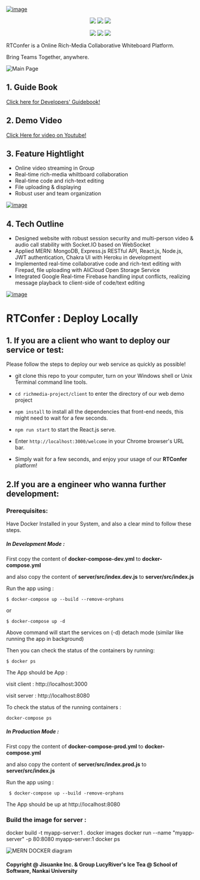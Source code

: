 [![image](https://www.linkpicture.com/q/LOGO6.png)](https://www.linkpicture.com/view.php?img=LPic617768bc317c51963078982)

<div align=center>
 
 ![](https://img.shields.io/badge/License-Apache-blue?style=for-the-badge&logo=apache)
 ![](https://img.shields.io/badge/React-17.0.1-brightgreen?style=for-the-badge&logo=react)
 ![](https://img.shields.io/badge/Chakra-1.6.5-brightgreen?style=for-the-badge&logo=chakra-ui)


</div>

<div align=center>
 
 ![](https://img.shields.io/badge/express-4.17.1-ff69b4?style=for-the-badge&logo=express)
 ![](https://img.shields.io/badge/MongoDB-4.0.1-orange?style=for-the-badge&logo=mongodb)
 ![](https://img.shields.io/badge/Docker-20.10.7-9cf?style=for-the-badge&logo=docker)
 
</div>
 
RTConfer is a Online Rich-Media Collaborative Whiteboard Platform.

Bring Teams Together, anywhere.

![Main Page](https://i.ibb.co/MkMcCQn/main-page.png)

## 1. Guide Book
[Click here for Developers' Guidebook!](https://www.yuque.com/docs/share/894368bd-aea0-4871-8ee1-92ecfa3ff202?#) 

## 2. Demo Video
 [Click Here for video on Youtube!](https://youtu.be/U80gxszblNo) 

## 3. Feature Hightlight

* Online video streaming in Group
* Real-time rich-media whiltboard collaboration
* Real-time code and rich-text editing
* File uploading & displaying
* Robust user and team organization

[![image](https://www.linkpicture.com/q/meeting-room.png)](https://www.linkpicture.com/view.php?img=LPic617769959bff31447176570)

## 4. Tech Outline

* Designed website with robust session security and multi-person video & audio call stability with Socket.IO based on WebSocket
* Applied MERN: MongoDB, Express.js RESTful API, React.js, Node.js, JWT authentication, Chakra UI with Heroku in development
* Implemented real-time collaborative code and rich-text editing with Firepad, file uploading with AliCloud Open Storage Service
* Integrated Google Real-time Firebase handling input conflicts, realizing message playback to client-side of code/text editing

[![image](https://www.linkpicture.com/q/support-tem.png)](https://www.linkpicture.com/view.php?img=LPic61776a0bbbfbb423573724)


# RTConfer : Deploy Locally

## 1. If you are a client who want to deploy our service or test:

Please follow the steps to deploy our web service as quickly as possible!

* git clone this repo to your computer, turn on your Windows shell or Unix Terminal command line tools.

* ```cd richmedia-project/client``` to enter the directory of our web demo project

* ```npm install``` to install all the dependencies that front-end needs, this might need to wait for a few seconds.

* ```npm run start``` to start the React.js serve. 

* Enter ```http://localhost:3000/welcome``` in your Chrome browser's URL bar.

* Simply wait for a few seconds, and enjoy your usage of our **RTConfer** platform!

  



## 2.If you are a engineer who wanna further development:

### Prerequisites:

Have Docker Installed in your System, and also a clear mind to follow these steps.

##### In Development Mode :

First copy the content of **docker-compose-dev.yml** to **docker-compose.yml**

and also copy the content of **server/src/index.dev.js** to **server/src/index.js**

Run the app using :

`$ docker-compose up --build --remove-orphans`

or

`$ docker-compose up -d`

Above command will start the services on (-d) detach mode (similar like running the app in background)

Then you can check the status of the containers by running:

`$ docker ps`

The App should be App :

visit client : http://localhost:3000

visit server : http://localhost:8080

To check the status of the running containers :

`docker-compose ps`

##### In Production Mode :

First copy the content of **docker-compose-prod.yml** to **docker-compose.yml**

and also copy the content of **server/src/index.prod.js** to **server/src/index.js**

Run the app using :

` $ docker-compose up --build -remove-orphans`

The App should be up at http://localhost:8080

### Build the image for server :

docker build -t myapp-server:1 .
docker images
docker run --name "myapp-server" -p 80:8080 myapp-server:1
docker ps



![MERN DOCKER diagram](https://github.com/sujaykundu777/mern-docker/blob/master/3-tier-diagram.png?raw=true)


#### Copyright @ Jisuanke Inc. & Group LucyRiver's Ice Tea @ School of Software, Nankai University



